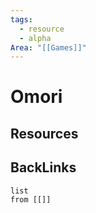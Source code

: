 ```yaml
---
tags:
  - resource
  - alpha
Area: "[[Games]]"
---
```


# Omori


## Resources


## BackLinks

```dataview
list
from [[]]
```


